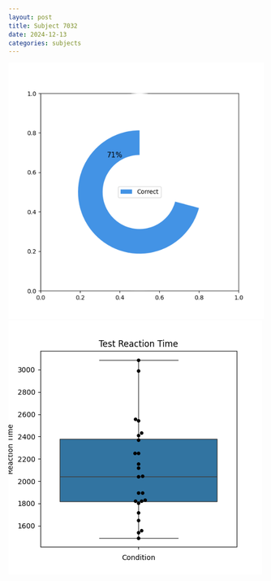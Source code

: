 ```yaml
---
layout: post
title: Subject 7032
date: 2024-12-13
categories: subjects
---
```


![](data/7032/run-2/7032_FN_acc_test.png)
![](data/7032/run-2/7032_FN_rt.png)
